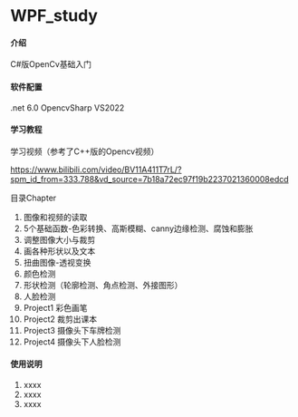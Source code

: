 # WPF_study

#### 介绍
C#版OpenCv基础入门


#### 软件配置
.net 6.0
OpencvSharp
VS2022

#### 学习教程
学习视频（参考了C++版的Opencv视频）

https://www.bilibili.com/video/BV11A411T7rL/?spm_id_from=333.788&vd_source=7b18a72ec97f19b2237021360008edcd

目录Chapter


1.  图像和视频的读取
2.  5个基础函数-色彩转换、高斯模糊、canny边缘检测、腐蚀和膨胀
3.  调整图像大小与裁剪
4.  画各种形状以及文本
5.  扭曲图像-透视变换
6.  颜色检测
7.  形状检测（轮廓检测、角点检测、外接图形）
8.  人脸检测
9.  Project1 彩色画笔
10. Project2 裁剪出课本
11. Project3 摄像头下车牌检测
12. Project4 摄像头下人脸检测

#### 使用说明

1.  xxxx
2.  xxxx
3.  xxxx




